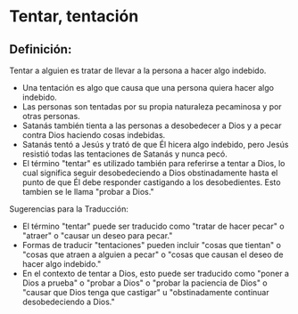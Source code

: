 # Tentar, tentación

## Definición: 

Tentar a alguien es tratar de llevar a la persona a hacer algo indebido.

* Una tentación es algo que causa que una persona quiera hacer algo indebido.
* Las personas son tentadas por su propia naturaleza pecaminosa y por otras personas.
* Satanás también tienta a las personas a desobedecer a Dios y a pecar contra Dios haciendo cosas indebidas.
* Satanás tentó a Jesús y trató de que Él hicera algo indebido, pero Jesús resistió todas las tentaciones de Satanás y nunca pecó.
* El término "tentar" es utilizado también para referirse a tentar a Dios, lo cual significa seguir desobedeciendo a Dios obstinadamente hasta el punto de que Él debe responder castigando a los desobedientes.  Esto tambien se le llama "probar a Dios."

Sugerencias para la Traducción:

* El término "tentar" puede ser traducido como "tratar de hacer pecar" o "atraer" o "causar un deseo para pecar."
* Formas de traducir "tentaciones" pueden incluir "cosas que tientan" o "cosas que atraen a alguien a pecar" o "cosas que causan el deseo de hacer algo indebido."
* En el contexto de tentar a Dios, esto puede ser traducido como "poner a Dios a prueba" o "probar a Dios" o "probar la paciencia de Dios" o "causar que Dios tenga que castigar"  u "obstinadamente continuar desobedeciendo a Dios."

